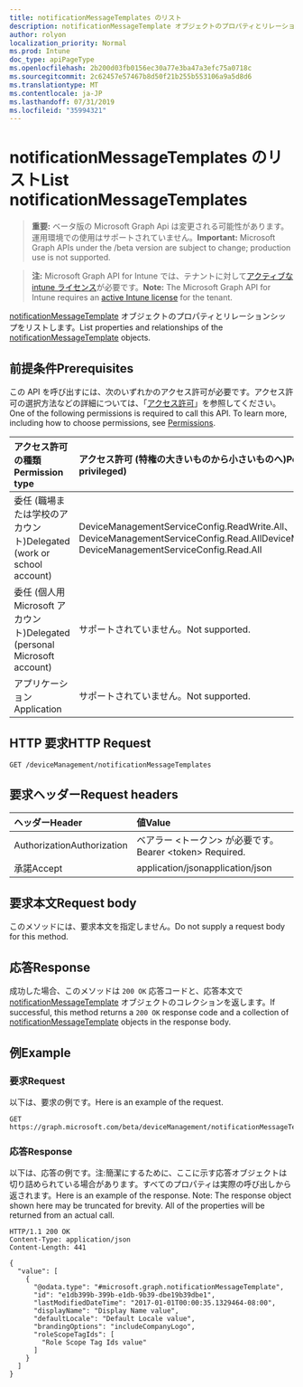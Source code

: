 ```yaml
---
title: notificationMessageTemplates のリスト
description: notificationMessageTemplate オブジェクトのプロパティとリレーションシップをリストします。
author: rolyon
localization_priority: Normal
ms.prod: Intune
doc_type: apiPageType
ms.openlocfilehash: 2b200d03fb0156ec30a77e3ba47a3efc75a0718c
ms.sourcegitcommit: 2c62457e57467b8d50f21b255b553106a9a5d8d6
ms.translationtype: MT
ms.contentlocale: ja-JP
ms.lasthandoff: 07/31/2019
ms.locfileid: "35994321"
---
```

# <a name="list-notificationmessagetemplates"></a><span data-ttu-id="2836a-103">notificationMessageTemplates のリスト</span><span class="sxs-lookup"><span data-stu-id="2836a-103">List notificationMessageTemplates</span></span>

> <span data-ttu-id="2836a-104">**重要:** ベータ版の Microsoft Graph Api は変更される可能性があります。運用環境での使用はサポートされていません。</span><span class="sxs-lookup"><span data-stu-id="2836a-104">**Important:** Microsoft Graph APIs under the /beta version are subject to change; production use is not supported.</span></span>

> <span data-ttu-id="2836a-105">**注:** Microsoft Graph API for Intune では、テナントに対して[アクティブな intune ライセンス](https://go.microsoft.com/fwlink/?linkid=839381)が必要です。</span><span class="sxs-lookup"><span data-stu-id="2836a-105">**Note:** The Microsoft Graph API for Intune requires an [active Intune license](https://go.microsoft.com/fwlink/?linkid=839381) for the tenant.</span></span>

<span data-ttu-id="2836a-106">[notificationMessageTemplate](../resources/intune-notification-notificationmessagetemplate.md) オブジェクトのプロパティとリレーションシップをリストします。</span><span class="sxs-lookup"><span data-stu-id="2836a-106">List properties and relationships of the [notificationMessageTemplate](../resources/intune-notification-notificationmessagetemplate.md) objects.</span></span>

## <a name="prerequisites"></a><span data-ttu-id="2836a-107">前提条件</span><span class="sxs-lookup"><span data-stu-id="2836a-107">Prerequisites</span></span>
<span data-ttu-id="2836a-p101">この API を呼び出すには、次のいずれかのアクセス許可が必要です。アクセス許可の選択方法などの詳細については、「[アクセス許可](/graph/permissions-reference)」を参照してください。</span><span class="sxs-lookup"><span data-stu-id="2836a-p101">One of the following permissions is required to call this API. To learn more, including how to choose permissions, see [Permissions](/graph/permissions-reference).</span></span>

|<span data-ttu-id="2836a-110">アクセス許可の種類</span><span class="sxs-lookup"><span data-stu-id="2836a-110">Permission type</span></span>|<span data-ttu-id="2836a-111">アクセス許可 (特権の大きいものから小さいものへ)</span><span class="sxs-lookup"><span data-stu-id="2836a-111">Permissions (from most to least privileged)</span></span>|
|:---|:---|
|<span data-ttu-id="2836a-112">委任 (職場または学校のアカウント)</span><span class="sxs-lookup"><span data-stu-id="2836a-112">Delegated (work or school account)</span></span>|<span data-ttu-id="2836a-113">DeviceManagementServiceConfig.ReadWrite.All、DeviceManagementServiceConfig.Read.All</span><span class="sxs-lookup"><span data-stu-id="2836a-113">DeviceManagementServiceConfig.ReadWrite.All, DeviceManagementServiceConfig.Read.All</span></span>|
|<span data-ttu-id="2836a-114">委任 (個人用 Microsoft アカウント)</span><span class="sxs-lookup"><span data-stu-id="2836a-114">Delegated (personal Microsoft account)</span></span>|<span data-ttu-id="2836a-115">サポートされていません。</span><span class="sxs-lookup"><span data-stu-id="2836a-115">Not supported.</span></span>|
|<span data-ttu-id="2836a-116">アプリケーション</span><span class="sxs-lookup"><span data-stu-id="2836a-116">Application</span></span>|<span data-ttu-id="2836a-117">サポートされていません。</span><span class="sxs-lookup"><span data-stu-id="2836a-117">Not supported.</span></span>|

## <a name="http-request"></a><span data-ttu-id="2836a-118">HTTP 要求</span><span class="sxs-lookup"><span data-stu-id="2836a-118">HTTP Request</span></span>
<!-- {
  "blockType": "ignored"
}
-->
``` http
GET /deviceManagement/notificationMessageTemplates
```

## <a name="request-headers"></a><span data-ttu-id="2836a-119">要求ヘッダー</span><span class="sxs-lookup"><span data-stu-id="2836a-119">Request headers</span></span>
|<span data-ttu-id="2836a-120">ヘッダー</span><span class="sxs-lookup"><span data-stu-id="2836a-120">Header</span></span>|<span data-ttu-id="2836a-121">値</span><span class="sxs-lookup"><span data-stu-id="2836a-121">Value</span></span>|
|:---|:---|
|<span data-ttu-id="2836a-122">Authorization</span><span class="sxs-lookup"><span data-stu-id="2836a-122">Authorization</span></span>|<span data-ttu-id="2836a-123">ベアラー &lt;トークン&gt; が必要です。</span><span class="sxs-lookup"><span data-stu-id="2836a-123">Bearer &lt;token&gt; Required.</span></span>|
|<span data-ttu-id="2836a-124">承諾</span><span class="sxs-lookup"><span data-stu-id="2836a-124">Accept</span></span>|<span data-ttu-id="2836a-125">application/json</span><span class="sxs-lookup"><span data-stu-id="2836a-125">application/json</span></span>|

## <a name="request-body"></a><span data-ttu-id="2836a-126">要求本文</span><span class="sxs-lookup"><span data-stu-id="2836a-126">Request body</span></span>
<span data-ttu-id="2836a-127">このメソッドには、要求本文を指定しません。</span><span class="sxs-lookup"><span data-stu-id="2836a-127">Do not supply a request body for this method.</span></span>

## <a name="response"></a><span data-ttu-id="2836a-128">応答</span><span class="sxs-lookup"><span data-stu-id="2836a-128">Response</span></span>
<span data-ttu-id="2836a-129">成功した場合、このメソッドは `200 OK` 応答コードと、応答本文で [notificationMessageTemplate](../resources/intune-notification-notificationmessagetemplate.md) オブジェクトのコレクションを返します。</span><span class="sxs-lookup"><span data-stu-id="2836a-129">If successful, this method returns a `200 OK` response code and a collection of [notificationMessageTemplate](../resources/intune-notification-notificationmessagetemplate.md) objects in the response body.</span></span>

## <a name="example"></a><span data-ttu-id="2836a-130">例</span><span class="sxs-lookup"><span data-stu-id="2836a-130">Example</span></span>

### <a name="request"></a><span data-ttu-id="2836a-131">要求</span><span class="sxs-lookup"><span data-stu-id="2836a-131">Request</span></span>
<span data-ttu-id="2836a-132">以下は、要求の例です。</span><span class="sxs-lookup"><span data-stu-id="2836a-132">Here is an example of the request.</span></span>
``` http
GET https://graph.microsoft.com/beta/deviceManagement/notificationMessageTemplates
```

### <a name="response"></a><span data-ttu-id="2836a-133">応答</span><span class="sxs-lookup"><span data-stu-id="2836a-133">Response</span></span>
<span data-ttu-id="2836a-p102">以下は、応答の例です。注:簡潔にするために、ここに示す応答オブジェクトは切り詰められている場合があります。すべてのプロパティは実際の呼び出しから返されます。</span><span class="sxs-lookup"><span data-stu-id="2836a-p102">Here is an example of the response. Note: The response object shown here may be truncated for brevity. All of the properties will be returned from an actual call.</span></span>
``` http
HTTP/1.1 200 OK
Content-Type: application/json
Content-Length: 441

{
  "value": [
    {
      "@odata.type": "#microsoft.graph.notificationMessageTemplate",
      "id": "e1db399b-399b-e1db-9b39-dbe19b39dbe1",
      "lastModifiedDateTime": "2017-01-01T00:00:35.1329464-08:00",
      "displayName": "Display Name value",
      "defaultLocale": "Default Locale value",
      "brandingOptions": "includeCompanyLogo",
      "roleScopeTagIds": [
        "Role Scope Tag Ids value"
      ]
    }
  ]
}
```





